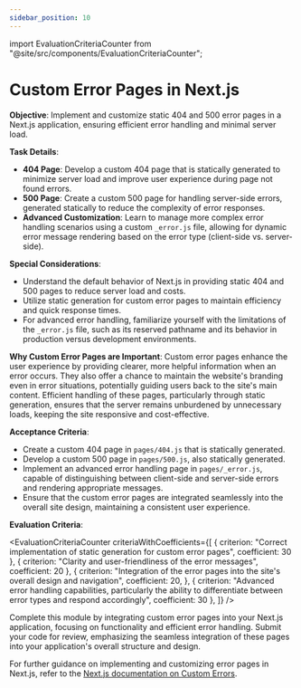 ```yaml
---
sidebar_position: 10
---
```


import EvaluationCriteriaCounter from "@site/src/components/EvaluationCriteriaCounter";

# Custom Error Pages in Next.js

**Objective**: Implement and customize static 404 and 500 error pages in a Next.js application, ensuring efficient error handling and minimal server load.

**Task Details**:

- **404 Page**: Develop a custom 404 page that is statically generated to minimize server load and improve user experience during page not found errors.
- **500 Page**: Create a custom 500 page for handling server-side errors, generated statically to reduce the complexity of error responses.
- **Advanced Customization**: Learn to manage more complex error handling scenarios using a custom `_error.js` file, allowing for dynamic error message rendering based on the error type (client-side vs. server-side).

**Special Considerations**:

- Understand the default behavior of Next.js in providing static 404 and 500 pages to reduce server load and costs.
- Utilize static generation for custom error pages to maintain efficiency and quick response times.
- For advanced error handling, familiarize yourself with the limitations of the `_error.js` file, such as its reserved pathname and its behavior in production versus development environments.

**Why Custom Error Pages are Important**: Custom error pages enhance the user experience by providing clearer, more helpful information when an error occurs. They also offer a chance to maintain the website's branding even in error situations, potentially guiding users back to the site's main content. Efficient handling of these pages, particularly through static generation, ensures that the server remains unburdened by unnecessary loads, keeping the site responsive and cost-effective.

**Acceptance Criteria**:

- Create a custom 404 page in `pages/404.js` that is statically generated.
- Develop a custom 500 page in `pages/500.js`, also statically generated.
- Implement an advanced error handling page in `pages/_error.js`, capable of distinguishing between client-side and server-side errors and rendering appropriate messages.
- Ensure that the custom error pages are integrated seamlessly into the overall site design, maintaining a consistent user experience.

**Evaluation Criteria**:

<EvaluationCriteriaCounter
criteriaWithCoefficients={[
{ criterion: "Correct implementation of static generation for custom error pages", coefficient: 30 },
{ criterion: "Clarity and user-friendliness of the error messages", coefficient: 20 },
{
criterion: "Integration of the error pages into the site's overall design and navigation",
coefficient: 20,
},
{ criterion: "Advanced error handling capabilities, particularly the ability to differentiate between error types and respond accordingly", coefficient: 30 },
]}
/>


Complete this module by integrating custom error pages into your Next.js application, focusing on functionality and efficient error handling. Submit your code for review, emphasizing the seamless integration of these pages into your application's overall structure and design.

For further guidance on implementing and customizing error pages in Next.js, refer to the [Next.js documentation on Custom Errors](https://nextjs.org/docs/advanced-features/custom-error-page).
